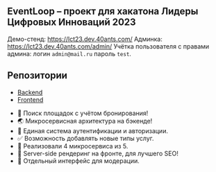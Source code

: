 ## EventLoop – проект для хакатона Лидеры Цифровых Инноваций 2023

Демо-стенд: https://lct23.dev.40ants.com/
Админка: https://lct23.dev.40ants.com/admin/
Учётка пользователя с правами админа: логин `admin@mail.ru` пароль `test`.

## Репозитории

* [Backend](https://github.com/lct23/backend)
* [Frontend](https://github.com/lct23/frontend)


- 🎉 Поиск площадок с учётом бронирования!
- 🌏 Микросервисная архитектура на бэкенде!
- 📕 Единая система аутентификации и авторизации.
- ✅ Возможность добавлять новые типы услуг.
- 💾 Реализовали 4 микросервиса из 5.
- 🧨 Server-side рендеринг на фронте, для лучшего SEO!
- 🥷 Отдельный интерфейс для модерации.
